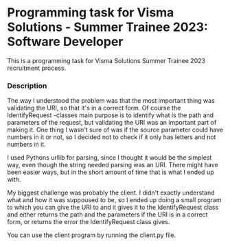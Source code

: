 # Programming task for Visma Solutions - Summer Trainee 2023: Software Developer

This is a programming task for Visma Solutions Summer Trainee 2023 recruitment process.

### Description

The way I understood the problem was that the most important thing was validating the URI, so that it's in a correct form. Of course the IdentifyRequest -classes main purpose is to identify what is the path and parameters of the request, but validating the URI was an important part of making it. One thing I wasn't sure of was if the source parameter could have numbers in it or not, so I decided not to check if it only has letters and not numbers in it.

I used Pythons urllib for parsing, since I thought it would be the simplest way, even though the string needed parsing was an URI. There might have been easier ways, but in the short amount of time that is what I ended up with.

My biggest challenge was probably the client. I didn't exactly understand what and how it was suppoused to be, so I ended up doing a small program to which you can give the URI to and it gives it to the IdentifyRequest class and either returns the path and the parameters if the URI is in a correct form, or returns the error the IdentifyRequest class gives.

You can use the client program by running the client.py file.